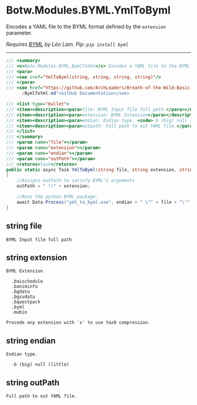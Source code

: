 # Botw.Modules.BYML.YmlToByml

Encodes a YAML file to the BYML format defined by the `extension` parameter.

_Requires [BYML](https://github.com/zeldamods/byml-v2) by Léo Lam. Pip: `pip install byml`_

---

```cs
/// <summary>
/// <c>Botw.Modules.BYML.BymlToYml</c> Encodes a YAML file to the BYML format defined with <paramref name="extension"/>.
/// <para>
/// <see cref="YmlToByml(string, string, string, string)"/>
/// </para>
/// <see href="https://github.com/ArchLeaders/Breath-of-the-Wild-Basic-Mod-Creator/blob/master/Docs/Botw_Tools/Modules/BYML
      /BymlToYml.md">GitHub Documentation</see>

/// <list type="bullet">
/// <item><description><para>file: BYML Input file full path.</para></description></item>
/// <item><description><para>extension: BYML Extension</para></description></item>
/// <item><description><para>endian: Endian type. <code>-b (big) null (little)</code></para></description></item>
/// <item><description><para>outpath: Full path to out YAML file.</para></description></item>
/// </list>
/// </summary>
/// <param name="file"></param>
/// <param name="extension"></param>
/// <param name="endian"></param>
/// <param name="outPath"></param>
/// <returns>Task</returns>
public static async Task YmlToByml(string file, string extension, string endian = null, string outPath = null)
{
    //Assigns outPath to satisfy BYML's arguments
    outPath = " !!" + extension;

    //Runs the python BYML package.
    await Data.Process("yml_to_byml.exe", endian + " \"" + file + "\"" + outPath);
}
```

## string file

```
BYML Input file full path
```

## string extension

```
BYML Extension

  .baischedule
  .baniminfo
  .bgdata
  .bgsvdata
  .bquestpack
  .byml
  .mubin
  
Procede any extension with 's' to use Yaz0 compression.
```

## string endian

```
Endian type.
  
  -b (big) null (little)
```

## string outPath

```
Full path to out YAML file.
```
